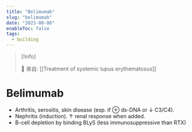 ```yaml
---
title: "Belimumab"
slug: "belimumab"
date: "2023-08-06"
enableToc: false
tags:
  - building
---
```


> [!info]
>
> 🌱 來自: [[Treatment of systemic lupus erythematosus]]

# Belimumab

- Arthritis, serositis, skin disease (esp. if ⊕ ds-DNA or ↓ C3/C4).
- Nephritis (induction). ↑ renal response when added.
- B-cell depletion by binding BLyS (less immunosuppressive than RTX)
